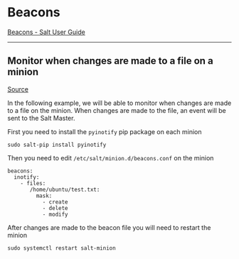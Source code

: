 # Beacons
[Beacons - Salt User Guide](https://docs.saltproject.io/salt/user-guide/en/latest/topics/beacons.html)

---

## Monitor when changes are made to a file on a minion
[Source](https://docs.saltproject.io/salt/user-guide/en/latest/topics/beacons.html#minion-configuration)

In the following example, we will be able to monitor when changes are made to a file on the minion. When changes are made to the file, an event will be sent to the Salt Master.

First you need to install the `pyinotify` pip package on each minion
```
sudo salt-pip install pyinotify
```

Then you need to edit `/etc/salt/minion.d/beacons.conf` on the minion
```
beacons:
  inotify:
    - files:
       /home/ubuntu/test.txt:
         mask:
           - create
           - delete
           - modify
```

After changes are made to the beacon file you will need to restart the minion
```
sudo systemctl restart salt-minion
```
